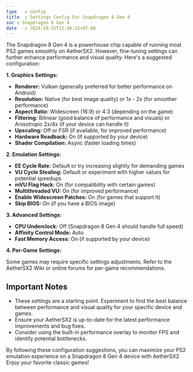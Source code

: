 ```yaml
---
type   : config
title  : Settings Config For Snapdragon 8 Gen 4
soc : Snapdragon 8 Gen 4
date   : 2024-10-31T12:46:15+07:00
---
```


The Snapdragon 8 Gen 4 is a powerhouse chip capable of running most PS2 games smoothly on AetherSX2. However, fine-tuning settings can further enhance performance and visual quality. Here's a suggested configuration:

**1.  Graphics Settings:**

*   **Renderer:** Vulkan (generally preferred for better performance on Android)
*   **Resolution:** Native (for best image quality) or 1x - 2x (for smoother performance)
*   **Aspect Ratio:** Widescreen (16:9) or 4:3 (depending on the game)
*   **Filtering:** Bilinear (good balance of performance and visuals) or Anisotropic 2x/4x (if your device can handle it)
*   **Upscaling:**  Off or FSR (if available, for improved performance)
*   **Hardware Readback:** On (if supported by your device)
*   **Shader Compilation:**  Async (faster loading times)

**2.  Emulation Settings:**

*   **EE Cycle Rate:**  Default or try increasing slightly for demanding games
*   **VU Cycle Stealing:**  Default or experiment with higher values for potential speedups
*   **mVU Flag Hack:** On (for compatibility with certain games)
*   **Multithreaded VU:** On (for improved performance)
*   **Enable Widescreen Patches:** On (for games that support it)
*   **Skip BIOS:** On (if you have a BIOS image)

**3.  Advanced Settings:**

*   **CPU Underclock:** Off (Snapdragon 8 Gen 4 should handle full speed)
*   **Affinity Control Mode:**  Auto
*   **Fast Memory Access:** On (if supported by your device)

**4.  Per-Game Settings:**

Some games may require specific settings adjustments. Refer to the AetherSX2 Wiki or online forums for per-game recommendations.

## Important Notes

*   These settings are a starting point. Experiment to find the best balance between performance and visual quality for your specific device and games.
*   Ensure your AetherSX2 is up-to-date for the latest performance improvements and bug fixes.
*   Consider using the built-in performance overlay to monitor FPS and identify potential bottlenecks.

By following these configuration suggestions, you can maximize your PS2 emulation experience on a Snapdragon 8 Gen 4 device with AetherSX2. Enjoy your favorite classic games!



